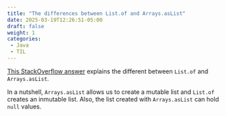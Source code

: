 ```yaml
---
title: "The differences between List.of and Arrays.asList"
date: 2025-03-19T12:26:51-05:00
draft: false
weight: 1
categories:
 - Java
 - TIL
---
```


[This StackOverflow answer](https://stackoverflow.com/a/46579348/6297127) explains the different between `List.of` and `Arrays.asList`.

In a nutshell, `Arrays.asList` allows us to create a mutable list and `List.of` creates an inmutable list. Also, the list created with `Arrays.asList` can hold `null` values.
